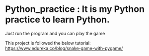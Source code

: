 # Python_practice : It is my Python practice to learn Python.

Just run the program and you can play the game

This project is followed the below tutorial:
https://www.edureka.co/blog/snake-game-with-pygame/
